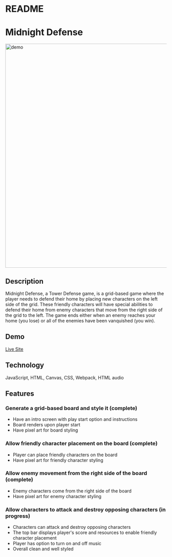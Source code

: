 # README

# Midnight Defense

<img src="https://https://github.com/JosephASandoval/midnight_defense/blob/main/dist/midnight_demo.gif" alt="demo" width="700" />

## Description
Midnight Defense, a Tower Defense game, is a grid-based game where the player needs to defend their home by placing new characters on the left side of the grid. These friendly characters will have special abilities to defend their home from enemy characters that move from the right side of the grid to the left. The game ends either when an enemy reaches your home (you lose) or all of the enemies have been vanquished (you win).

## Demo
[Live Site](https://josephasandoval.github.io/midnight_defense/)

## Technology
JavaScript, HTML, Canvas, CSS, Webpack, HTML audio

## Features
### Generate a grid-based board and style it (complete)
* Have an intro screen with play start option and instructions
* Board renders upon player start
* Have pixel art for board styling

### Allow friendly character placement on the board (complete)
* Player can place friendly characters on the board
* Have pixel art for friendly character styling

### Allow enemy movement from the right side of the board (complete)
* Enemy characters come from the right side of the board
* Have pixel art for enemy character styling

### Allow characters to attack and destroy opposing characters (in progress)
* Characters can attack and destroy opposing characters
* The top bar displays player's score and resources to enable friendly character placement
* Player has option to turn on and off music
* Overall clean and well styled
